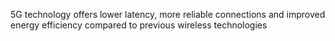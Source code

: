5G technology offers lower latency, more reliable connections and improved energy efficiency compared to previous wireless technologies